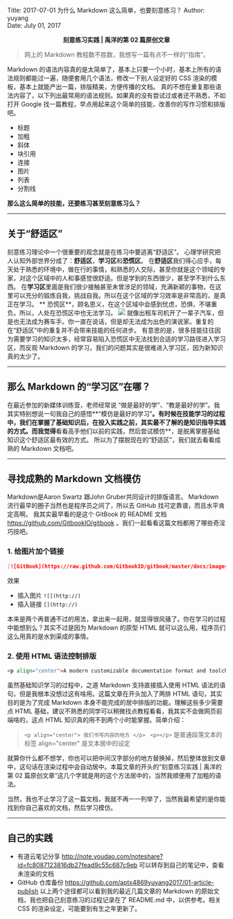 Title:  2017-07-01  为什么 Markdown 这么简单，也要刻意练习？
Author: yuyang  
Date:   July 01, 2017  

<p align="center"><strong> 刻意练习实践 | 禹洋的第 02 篇原创文章</strong></p>

> 网上的 Markdown 教程数不胜数，我想写一篇有点不一样的“指南”。

Markdown 的语法内容真的是太简单了，基本上只要一个小时，基本上所有的语法规则都能过一遍，随便套用几个语法，修改一下别人设定好的 CSS 渲染的模板，基本上就能产出一篇，排版精美，方便传播的文档。
真的不想在重复那些语法内容了，以下列出最常用的语法规则。如果真的没有尝试过或者还不熟悉，不如打开 Google 找一篇教程，早点用起来这个简单的技能，改善你的写作习惯和排版吧。
* 标题
* 加粗
* 斜体
* 块引用
* 连接
* 图片
* 列表
* 分割线

**那么这么简单的技能，还要练习甚至刻意练习么？**


 ---


## 关于“舒适区”

刻意练习理论中一个很重要的观念就是在练习中要逃离“舒适区”。
心理学研究把人认知外部世界分成了：**舒适区**，**学习区**和**恐慌区**。
在**舒适区**我们得心应手，每天处于熟悉的环境中，做在行的事情，和熟悉的人交际，甚至你就是这个领域的专家，对这个区域中的人和事感觉很舒适。但是学到的东西很少，甚至学不到什么东西。
在**学习区**里面是我们很少接触甚至未曾涉足的领域，充满新颖的事物，在这里可以充分的锻炼自我，挑战自我。所以在这个区域的学习效率是非常高的，是真正在学习。
** 恐慌区**，顾名思义，在这个区域中会感到忧虑，恐惧，不堪重负。所以，人处在恐慌区中也无法学习。
![](http://img3.imgtn.bdimg.com/it/u=691938677,2878913895&fm=214&gp=0.jpg)
就像出租车司机开了一辈子汽车，但是也无法成为赛车手。你一直在说话，但是却无法成为出色的演说家。重复的在“舒适区”中的重复并不会带来技能的任何进步。
有意思的是，很多技能往往因为需要学习的知识太多，经常容易陷入恐慌区中无法找到合适的学习路径进入学习区，而反观 Markdown 的学习，我们的问题其实是很难进入学习区，因为新知识真的太少了。


- - - - 


## 那么 Markdown 的“学习区”在哪？
在最近参加的新媒体训练营，老师经常说 “做是最好的学”、“教是最好的学”。我其实特别想说一句我自己的感悟**“模仿是最好的学习”**。有时候在技能学习的过程中，我们在掌握了基础知识后，在投入实践之前，其实最不了解的是知识指导实践的方式。而我觉得**看看高手他们以前的实践，然后尝试模仿**，是脱离掌握基础知识这个舒适区最有效的方式。
所以为了摆脱现在的“舒适区”，我们就去看看成熟的 Markdown 文档吧。


- - - - -


## 寻找成熟的 Markdown 文档模仿
Markdown是Aaron Swartz 跟John Gruber共同设计的排版语言。 Markdown 流行最早的圈子当然也是程序员之间了，所以去 GitHub 找可定靠谱，而且水平肯定高啊。
我其实最早看的是这个 GitBook 的 README 文档 <https://github.com/GitbookIO/gitbook> 。我们一起看看这篇文档都用了哪些奇淫巧技吧。
### 1. 给图片加个链接
```markdown
[![GitBook](https://raw.github.com/GitbookIO/gitbook/master/docs/images/banner.png)](https://www.gitbook.com)
```
效果
* 插入图片 `![](http://)` 
* 插入链接  `[](http://)`

本来是两个再普通不过的用法，拿出来一起用，就显得很风骚了。你在学习的过程中能想到么？其实不过是因为 Markdown 的原型 HTML 就可以这么用，程序员们这么用真的是水到渠成的事情。

### 2. 使用 HTML 语法控制排版

```markdown
<p align="center">A modern customizable documentation format and toolchain</p>
```

虽然基础知识学习的过程中，之道 Markdown 支持直接插入使用 HTML 语法的语句，但是我根本没想过这有啥用。这篇文章在开头加入了两排 HTML 语句，其实目的是为了完成 Markdown 本身不能完成的居中排版的功能。理解这些多少需要点 HTML 基础，建议不熟悉的同学可以稍微找点教程看看，我其实不会做网页前端啥的，这点 HTML 知识真的用不到两个小时能掌握。简单介绍：
> `<p align="center"> 我们书写内容的地方 </p> ` 
> `<p></p>` 是普通段落文本的标签
> align="center" 是文本居中的设定

就算你什么都不想学，你也可以把中间汉字部分的地方替换掉，然后整体放到文章中，这句话在渲染过程中会自动居中。本篇文章的开头的”刻意练习实践 | 禹洋的第 02 篇原创文章“这几个字就是用的这个方法居中的，当然我顺便用了加粗的语法。

当然，我也不止学习了这一篇文档，我就不再一一列举了，当然我最希望的是你能找到你自己喜欢的文档，然后学习模仿。


- - - - -


## 自己的实践

* 有道云笔记分享 <http://note.youdao.com/noteshare?id=fc8087123816db27fead9c55c687c9eb> 可以转存到自己的笔记中，查看未渲染的文档
*  GitHub 仓库备份 <https://github.com/aptx4869yuyang2017/01-article-publish> 
以上两个途径都可以看到我的最近几篇文章的 Markdown 的原始文档，我也把自己刻意练习的过程记录在了 README.md 中，以供参考。相关 CSS 的渲染设定，可能要到有生之年更新了。

